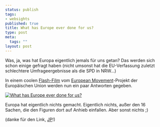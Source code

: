 ```yaml
--- 
status: publish
tags: 
- websights
published: true
title: What has Europe ever done for us?
type: post
meta: 
  tags: ""
layout: post
---
```

Was, ja, was hat Europa eigentlich jemals für uns getan? Das werden sich schon einige gefragt haben (nicht umsonst hat die EU-Verfassung zuletzt schlechtere Umfrageergebnisse als die SPD in NRW...)

In einem coolen <a href="http://www.whathaseuropedone.org/">Flash-Film</a> vom <a href="http://www.europeanmovement.org/">European Movement</a>-Projekt der Europäischen Union werden nun ein paar Antworten gegeben.

<a href="http://www.whathaseuropedone.org/"><img src='http://fredericiana.de/uploads/050616europe.jpg' alt='What has Europe ever done for us?' class="centered" /></a>

Europa hat eigentlich nichts gemacht. Eigentlich nichts, außer den 16 Sachen, die den Figuren dort auf Anhieb einfallen. Aber sonst nichts ;)

(danke für den Link, <a href="http://blog.jeanpierre.de">JP</a>!)
